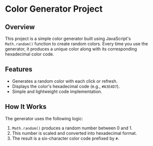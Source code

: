 # Color Generator Project

## Overview

This project is a simple color generator built using JavaScript's `Math.random()` function to create random colors. Every time you use the generator, it produces a unique color along with its corresponding hexadecimal color code.

## Features

- Generates a random color with each click or refresh.
- Displays the color's hexadecimal code (e.g., `#A3E4D7`).
- Simple and lightweight code implementation.

## How It Works

The generator uses the following logic:

1. `Math.random()` produces a random number between 0 and 1.
2. This number is scaled and converted into hexadecimal format.
3. The result is a six-character color code prefixed by `#`.
